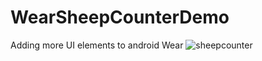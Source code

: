 # WearSheepCounterDemo
Adding more UI elements to android Wear
![sheepcounter](https://cloud.githubusercontent.com/assets/897731/13418702/8ba26598-df80-11e5-8356-1b3dedafcda5.PNG)
